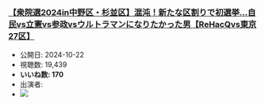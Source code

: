 ### [【衆院選2024in中野区・杉並区】混沌！新たな区割りで初選挙…自民vs立憲vs参政vsウルトラマンになりたかった男【ReHacQvs東京27区】](https://www.youtube.com/watch?v=9pjkazH95Js)
-   公開日: 2024-10-22
-   視聴数: 19,439
-   **いいね数: 170**
-   出演者: 
- [![](https://img.youtube.com/vi/9pjkazH95Js/hqdefault.jpg)](https://www.youtube.com/watch?v=9pjkazH95Js)
